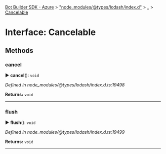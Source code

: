 [Bot Builder SDK - Azure](../README.md) > ["node_modules/@types/lodash/index.d"](../modules/_node_modules__types_lodash_index_d_.md) > [_](../modules/_node_modules__types_lodash_index_d_._.md) > [Cancelable](../interfaces/_node_modules__types_lodash_index_d_._.cancelable.md)



# Interface: Cancelable


## Methods
<a id="cancel"></a>

###  cancel

► **cancel**(): `void`



*Defined in node_modules/@types/lodash/index.d.ts:19498*





**Returns:** `void`





___

<a id="flush"></a>

###  flush

► **flush**(): `void`



*Defined in node_modules/@types/lodash/index.d.ts:19499*





**Returns:** `void`





___


